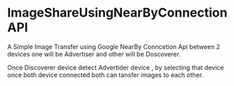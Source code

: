 # ImageShareUsingNearByConnectionAPI

A Simple Image Transfer using Google NearBy Conncetion Api
between 2 devices one will be Advertiser and other will be Doscoverer.

Once Discoverer device detect Advertider device , by selecting that device once 
both device connected both can tansfer images to each other.
